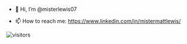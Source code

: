 - 👋 Hi, I’m @misterlewis07

- 📫 How to reach me: https://www.linkedin.com/in/mistermattlewis/

![visitors](https://visitor-badge.glitch.me/badge?page_id=page.id)
